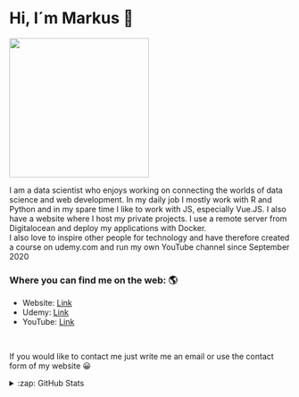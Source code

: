 # Hi, I´m Markus 👨 

<img src="https://data-mastery.com/img/logo.3e0fa417.png" width="250px">

I am a data scientist who enjoys working on connecting the worlds of data science and web development. In my daily job I mostly work with R and Python and in my spare time I like to work with JS, especially Vue.JS. I also have a website where I host my private projects. I use a remote server from Digitalocean and deploy my applications with Docker. <br>I also love to inspire other people for technology and have therefore created a course on udemy.com and run my own YouTube channel since September 2020

### Where you can find me on the web: 🌎
- Website: <a href="https://data-mastery.com/#/">Link</a> 
- Udemy: <a href="https://www.udemy.com/course/data-wrangling-mit-dem-tidyverse/">Link</a>
- YouTube: <a href="https://www.youtube.com/channel/UCikLKUS0DZWMkukbkYDG49Q">Link</a>

<br>

If you would like to contact me just write me an email or use the contact form of my website 😀


<details>
  <summary>:zap: GitHub Stats</summary>

  <img align="left" alt="codeSTACKr's GitHub Stats" src="https://github-readme-stats.codestackr.vercel.app/api?username=codeSTACKr&show_icons=true&hide_border=true" />

</details>